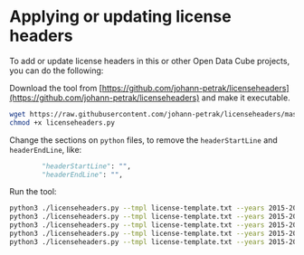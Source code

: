 # Applying or updating license headers

To add or update license headers in this or other Open Data Cube
projects, you can do the following:

Download the tool from [https://github.com/johann-petrak/licenseheaders](https://github.com/johann-petrak/licenseheaders) and make it executable.

```bash
wget https://raw.githubusercontent.com/johann-petrak/licenseheaders/master/licenseheaders.py
chmod +x licenseheaders.py
```

Change the sections on `python` files, to remove the `headerStartLine` and
`headerEndLine`, like:

```python
        "headerStartLine": "",
        "headerEndLine": "",
```

Run the tool:

```bash
python3 ./licenseheaders.py --tmpl license-template.txt --years 2015-2020 --ext py --dir datacube_sp
python3 ./licenseheaders.py --tmpl license-template.txt --years 2015-2020 --ext py --dir integration_tests
python3 ./licenseheaders.py --tmpl license-template.txt --years 2015-2020 --ext py --dir tests
python3 ./licenseheaders.py --tmpl license-template.txt --years 2015-2020 --ext py --dir docs
python3 ./licenseheaders.py --tmpl license-template.txt --years 2015-2020 --ext py --dir examples
```
